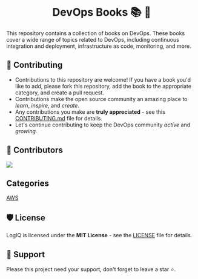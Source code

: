 # <h1 align="center">DevOps Books  📚 📖 </h1>

This repository contains a collection of books on DevOps. These books cover a wide range of topics related to DevOps, including continuous integration and deployment, infrastructure as code, monitoring, and more.

## 🧰 Contributing

- Contributions to this repository are welcome! If you have a book you'd like to add, please fork this repository, add the book to the appropriate category, and create a pull request.
- Contributions make the open source community an amazing place to _learn_, _inspire_, and _create_.
- Any contributions you make are **truly appreciated** - see this [CONTRIBUTING.md](CONTRIBUTING.md) file for details.
- Let's continue contributing to keep the DevOps community _active_ and _growing_.

## 🤝 Contributors

<a href="https://github.com/DevOps-Projects-Ideas/DevOps-Books/graphs/contributors">
  <img src="https://contrib.rocks/image?repo=DevOps-Projects-Ideas/DevOps-Books" />
</a>

## Categories

[AWS](AWS)

## 🛡️ License

LogIQ is licensed under the **MIT License** - see the [LICENSE](LICENSE) file for details.

## 🙏 Support

Please this project need your support, don't forget to leave a star ⭐️.
